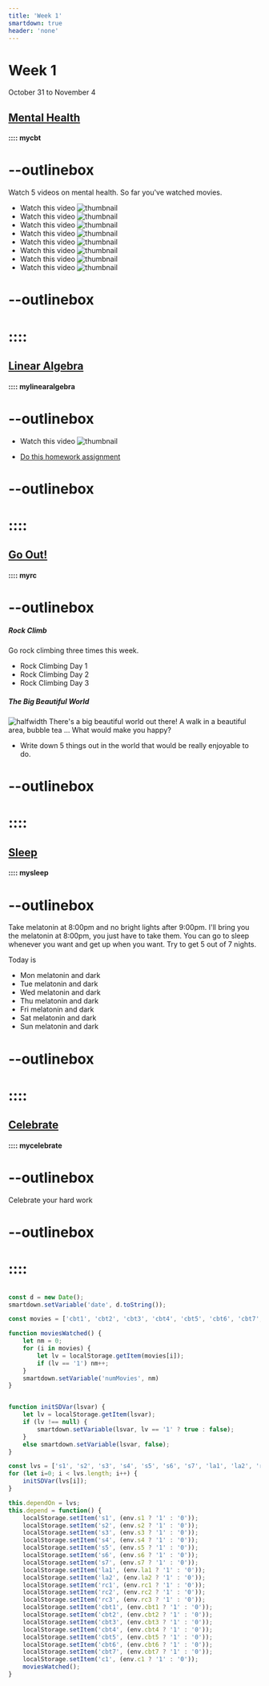 ```yaml
---
title: 'Week 1'
smartdown: true
header: 'none'
---
```


# Week 1
October 31 to November 4

## [Mental Health](::mycbt/button,transparent)
#### :::: mycbt
# --outlinebox 
Watch 5 videos on mental health.
So far you've watched [](:!numMovies) movies.

- [](:Xcbt1) Watch this video ![thumbnail](https://www.youtube.com/watch?v=VdoSgPRe_gw)
- [](:Xcbt8) Watch this video ![thumbnail](https://www.youtube.com/watch?v=aAVGyRMS3gE)
- [](:Xcbt2) Watch this video ![thumbnail](https://www.youtube.com/watch?v=UVN96JhDOmg)
- [](:Xcbt3) Watch this video ![thumbnail](https://www.youtube.com/watch?v=NYIdmpp69MY)
- [](:Xcbt4) Watch this video ![thumbnail](https://www.youtube.com/watch?v=k0IgCE1uxB4)
- [](:Xcbt5) Watch this video ![thumbnail](https://www.youtube.com/watch?v=K24CS0mA5Fs&t=22s)
- [](:Xcbt6) Watch this video ![thumbnail](https://www.youtube.com/watch?v=iCvmsMzlF7o)
- [](:Xcbt7) Watch this video ![thumbnail](https://www.youtube.com/watch?v=psN1DORYYV0)
# --outlinebox
# ::::






## [Linear Algebra](::mylinearalgebra/button,transparent)
#### :::: mylinearalgebra
# --outlinebox 

- [](:Xla1) Watch this video ![thumbnail](https://www.youtube.com/watch?v=TgKwz5Ikpc8&list=PLZHQObOWTQDPD3MizzM2xVFitgF8hE_ab&index=17)

- [](:Xla2) [Do this homework assignment](\pages\MomLA1)

# --outlinebox
# ::::


## [Go Out!](::myrc/button,transparent)
#### :::: myrc
# --outlinebox 
##### Rock Climb
Go rock climbing three times this week.
- [](:Xrc1) Rock Climbing Day 1
- [](:Xrc2) Rock Climbing Day 2
- [](:Xrc3) Rock Climbing Day 3

##### The Big Beautiful World
![halfwidth](https://www.travelcraterlake.com/media/823251/crater-lake-wide-angle-view-121187657-2000.jpg?anchor=center&mode=crop&width=800&height=400&rnd=132890732730000000)
There's a big beautiful world out there! A walk in a beautiful area, bubble tea ... What would make you happy?

- [](:Xrc4) Write down 5 things out in the world that would be really enjoyable to do.
# --outlinebox
# ::::


## [Sleep](::mysleep/button,transparent)
#### :::: mysleep
# --outlinebox 
Take melatonin at 8:00pm and no bright lights after 9:00pm.  I'll bring you the melatonin at 8:00pm, you just have to take them.  You can go to sleep whenever you want and get up when you want.  Try to get 5 out of 7 nights.

Today is [](:!date)
- [](:Xs1) Mon melatonin and dark 
- [](:Xs2) Tue melatonin and dark 
- [](:Xs3) Wed melatonin and dark 
- [](:Xs4) Thu melatonin and dark 
- [](:Xs5) Fri melatonin and dark 
- [](:Xs6) Sat melatonin and dark 
- [](:Xs7) Sun melatonin and dark 
# --outlinebox
# ::::

## [Celebrate](::mycelebrate/button,transparent)
#### :::: mycelebrate
# --outlinebox 
[](:Xc1) Celebrate your hard work 
# --outlinebox
# ::::

```javascript /autoplay

const d = new Date();
smartdown.setVariable('date', d.toString());

const movies = ['cbt1', 'cbt2', 'cbt3', 'cbt4', 'cbt5', 'cbt6', 'cbt7', 'cbt8'];

function moviesWatched() {
	let nm = 0;
	for (i in movies) {
		let lv = localStorage.getItem(movies[i]);
		if (lv == '1') nm++;
	}
	smartdown.setVariable('numMovies', nm)
}


function initSDVar(lsvar) {
	let lv = localStorage.getItem(lsvar);
	if (lv !== null) {
		smartdown.setVariable(lsvar, lv == '1' ? true : false);
	}
	else smartdown.setVariable(lsvar, false);
}

const lvs = ['s1', 's2', 's3', 's4', 's5', 's6', 's7', 'la1', 'la2', 'rc1', 'rc2', 'rc3', 'rc4', 'cbt1', 'cbt2', 'cbt3', 'cbt4', 'cbt5', 'cbt6', 'cbt7', 'cbt8', 'c1'];
for (let i=0; i < lvs.length; i++) {
	initSDVar(lvs[i]);
}

this.dependOn = lvs;
this.depend = function() {
	localStorage.setItem('s1', (env.s1 ? '1' : '0'));
	localStorage.setItem('s2', (env.s2 ? '1' : '0'));
	localStorage.setItem('s3', (env.s3 ? '1' : '0'));
	localStorage.setItem('s4', (env.s4 ? '1' : '0'));
	localStorage.setItem('s5', (env.s5 ? '1' : '0'));
	localStorage.setItem('s6', (env.s6 ? '1' : '0'));
	localStorage.setItem('s7', (env.s7 ? '1' : '0'));
	localStorage.setItem('la1', (env.la1 ? '1' : '0'));
	localStorage.setItem('la2', (env.la2 ? '1' : '0'));
	localStorage.setItem('rc1', (env.rc1 ? '1' : '0'));
	localStorage.setItem('rc2', (env.rc2 ? '1' : '0'));
	localStorage.setItem('rc3', (env.rc3 ? '1' : '0'));
	localStorage.setItem('cbt1', (env.cbt1 ? '1' : '0'));
	localStorage.setItem('cbt2', (env.cbt2 ? '1' : '0'));
	localStorage.setItem('cbt3', (env.cbt3 ? '1' : '0'));
	localStorage.setItem('cbt4', (env.cbt4 ? '1' : '0'));
	localStorage.setItem('cbt5', (env.cbt5 ? '1' : '0'));
	localStorage.setItem('cbt6', (env.cbt6 ? '1' : '0'));
	localStorage.setItem('cbt7', (env.cbt7 ? '1' : '0'));
	localStorage.setItem('c1', (env.c1 ? '1' : '0'));
	moviesWatched();
}
```




